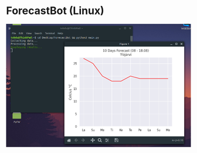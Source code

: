 # ForecastBot (Linux)

![alt text](https://github.com/tobdu399/ForecastBot/blob/master/forecastbot.png?raw=true)
